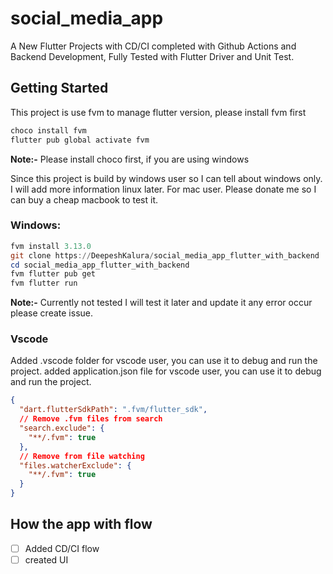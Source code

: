 # social_media_app

A New Flutter Projects with CD/CI completed with Github Actions and Backend Development,
Fully Tested with Flutter Driver and Unit Test.

## Getting Started
This project is use fvm to manage flutter version, please install fvm first
```powershell
choco install fvm
flutter pub global activate fvm
```
**Note:-** Please install choco first, if you are using windows

Since this project is build by windows user so I can tell about windows only.
I will add more information linux later.
For mac user. Please donate me so I can buy a cheap macbook to test it.

### Windows:
```powershell
fvm install 3.13.0
git clone https://DeepeshKalura/social_media_app_flutter_with_backend
cd social_media_app_flutter_with_backend
fvm flutter pub get
fvm flutter run
```
**Note:-** Currently not tested I will test it later and update it any error occur please create issue.

### Vscode
Added .vscode folder for vscode user, you can use it to debug and run the project.
added application.json file for vscode user, you can use it to debug and run the project.
```json
{
  "dart.flutterSdkPath": ".fvm/flutter_sdk",
  // Remove .fvm files from search
  "search.exclude": {
    "**/.fvm": true
  },
  // Remove from file watching
  "files.watcherExclude": {
    "**/.fvm": true
  }
}
```




## How the app with flow
- [ ] Added CD/CI flow 
- [ ] created UI